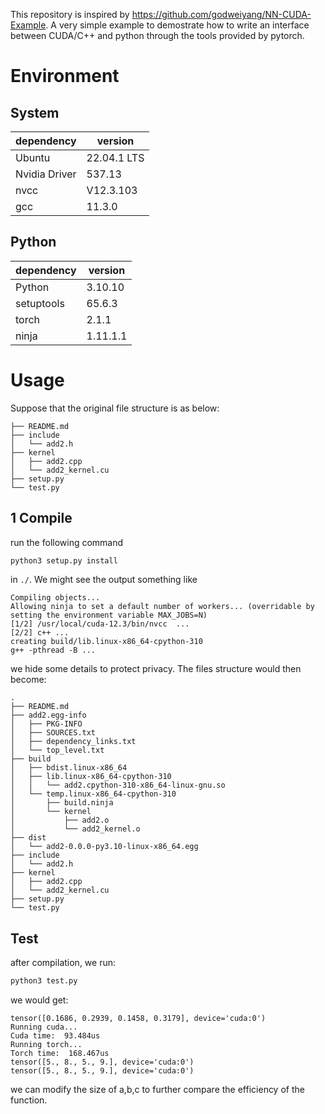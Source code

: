 This repository is inspired by https://github.com/godweiyang/NN-CUDA-Example. A very simple example to demostrate how to write an interface between CUDA/C++ and python through the tools provided by pytorch. 

# Environment
## System
|dependency | version|
|---|---|
|Ubuntu| 22.04.1 LTS |
|Nvidia Driver| 537.13 |
|nvcc| V12.3.103 |
|gcc| 11.3.0 |

## Python
|dependency | version|
|---|---|
|Python| 3.10.10 |
|setuptools| 65.6.3 |
|torch| 2.1.1 |
|ninja | 1.11.1.1 |


# Usage
Suppose that the original file structure is as below:
```.
├── README.md
├── include
│   └── add2.h
├── kernel
│   ├── add2.cpp
│   └── add2_kernel.cu
├── setup.py
└── test.py
```

## 1 Compile
run the following command
```bash
python3 setup.py install
```
in `./`. We might see the output something like
```
Compiling objects...
Allowing ninja to set a default number of workers... (overridable by setting the environment variable MAX_JOBS=N)
[1/2] /usr/local/cuda-12.3/bin/nvcc  ...
[2/2] c++ ...
creating build/lib.linux-x86_64-cpython-310
g++ -pthread -B ...
```
we hide some details to protect privacy. The files structure would then become:
```
.
├── README.md
├── add2.egg-info
│   ├── PKG-INFO
│   ├── SOURCES.txt
│   ├── dependency_links.txt
│   └── top_level.txt
├── build
│   ├── bdist.linux-x86_64
│   ├── lib.linux-x86_64-cpython-310
│   │   └── add2.cpython-310-x86_64-linux-gnu.so
│   └── temp.linux-x86_64-cpython-310
│       ├── build.ninja
│       └── kernel
│           ├── add2.o
│           └── add2_kernel.o
├── dist
│   └── add2-0.0.0-py3.10-linux-x86_64.egg
├── include
│   └── add2.h
├── kernel
│   ├── add2.cpp
│   └── add2_kernel.cu
├── setup.py
└── test.py
```

## Test
after compilation, we run:
```python
python3 test.py
```
we would get:
```
tensor([0.1686, 0.2939, 0.1458, 0.3179], device='cuda:0')
Running cuda...
Cuda time:  93.484us
Running torch...
Torch time:  168.467us
tensor([5., 8., 5., 9.], device='cuda:0')
tensor([5., 8., 5., 9.], device='cuda:0')
```
we can modify the size of a,b,c to further compare the efficiency of the function.
